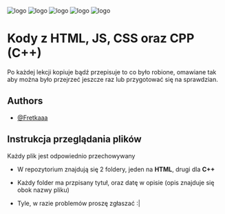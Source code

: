 
![logo](https://media.tenor.com/jG9BxEsvNoMAAAAi/cat-funny.gif) ![logo](https://media.tenor.com/jG9BxEsvNoMAAAAi/cat-funny.gif) ![logo](https://media.tenor.com/jG9BxEsvNoMAAAAi/cat-funny.gif) ![logo](https://media.tenor.com/jG9BxEsvNoMAAAAi/cat-funny.gif) ![logo](https://media.tenor.com/jG9BxEsvNoMAAAAi/cat-funny.gif)

# Kody z HTML, JS, CSS oraz CPP (C++)

Po każdej lekcji kopiuje bądź przepisuje to co było robione, omawiane tak aby można było przejrzeć jeszcze raz lub przygotować się na sprawdzian.





## Authors

- [@Fretkaaa](https://www.github.com/fretkaaa)


## Instrukcja przeglądania plików

Każdy plik jest odpowiednio przechowywany

- W repozytorium znajdują się 2 foldery, jeden na **HTML**, drugi dla **C++**

- Każdy folder ma przpisany tytuł, oraz datę w opisie (opis znajduje się obok nazwy pliku)

- Tyle, w razie problemów proszę zgłaszać :|
